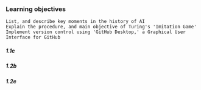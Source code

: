 ### Learning objectives

    List, and describe key moments in the history of AI
    Explain the procedure, and main objective of Turing's 'Imitation Game'
    Implement version control using 'GitHub Desktop,' a Graphical User Interface for GitHub

##### 1.1c

##### 1.2b

##### 1.2e
